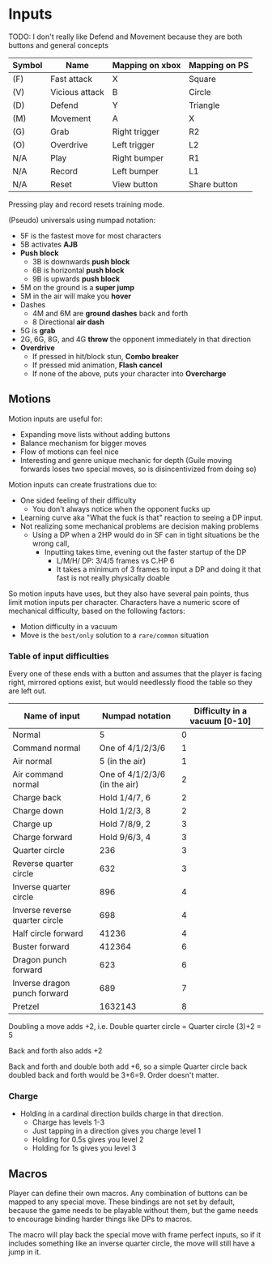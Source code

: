 # Inputs

TODO: I don't really like Defend and Movement because they are both buttons and general concepts

| Symbol | Name           | Mapping on xbox | Mapping on PS |
| ------ | -------------- | --------------- | ------------- |
| (F)    | Fast attack    | X               | Square        |
| (V)    | Vicious attack | B               | Circle        |
| (D)    | Defend         | Y               | Triangle      |
| (M)    | Movement       | A               | X             |
| (G)    | Grab           | Right trigger   | R2            |
| (O)    | Overdrive      | Left trigger    | L2            |
| N/A    | Play           | Right bumper    | R1            |
| N/A    | Record         | Left bumper     | L1            |
| N/A    | Reset          | View button     | Share button  |

Pressing play and record resets training mode.

(Pseudo) universals using numpad notation:

- 5F is the fastest move for most characters
- 5B activates **AJB**
- **Push block**
  - 3B is downwards **push block**
  - 6B is horizontal **push block**
  - 9B is upwards **push block**
- 5M on the ground is a **super jump**
- 5M in the air will make you **hover**
- Dashes
  - 4M and 6M are **ground dashes** back and forth
  - 8 Directional **air dash**
- 5G is **grab**
- 2G, 6G, 8G, and 4G **throw** the opponent immediately in that direction
- **Overdrive**
  - If pressed in hit/block stun, **Combo breaker**
  - If pressed mid animation, **Flash cancel**
  - If none of the above, puts your character into **Overcharge**

## Motions

Motion inputs are useful for:
- Expanding move lists without adding buttons
- Balance mechanism for bigger moves
- Flow of motions can feel nice
- Interesting and genre unique mechanic for depth (Guile moving forwards loses two special moves, so is disincentivized from doing so)

Motion inputs can create frustrations due to:
- One sided feeling of their difficulty
  - You don't always notice when the opponent fucks up
- Learning curve aka "What the fuck is that" reaction to seeing a DP input.
- Not realizing some mechanical problems are decision making problems
  - Using a DP when a 2HP would do in SF can in tight situations be the wrong call,
    - Inputting takes time, evening out the faster startup of the DP
      - L/M/H/ DP: 3/4/5 frames vs C.HP 6
      - It takes a minimum of 3 frames to input a DP and doing it that fast is not really physically doable

So motion inputs have uses, but they also have several pain points, thus limit motion inputs per character.
Characters have a numeric score of mechanical difficulty, based on the following factors:

- Motion difficulty in a vacuum
- Move is the `best/only` solution to a `rare/common` situation

### Table of input difficulties

Every one of these ends with a button and assumes that the player is facing right, mirrored options exist,
but would needlessly flood the table so they are left out.

| Name of input                  | Numpad notation               | Difficulty in a vacuum [0-10] |
| ------------------------------ | ----------------------------- | ----------------------------- |
| Normal                         | 5                             | 0                             |
| Command normal                 | One of 4/1/2/3/6              | 1                             |
| Air normal                     | 5 (in the air)                | 1                             |
| Air command normal             | One of 4/1/2/3/6 (in the air) | 2                             |
| Charge back                    | Hold 1/4/7, 6                 | 2                             |
| Charge down                    | Hold 1/2/3, 8                 | 2                             |
| Charge up                      | Hold 7/8/9, 2                 | 3                             |
| Charge forward                 | Hold 9/6/3, 4                 | 3                             |
| Quarter circle                 | 236                           | 3                             |
| Reverse quarter circle         | 632                           | 3                             |
| Inverse quarter circle         | 896                           | 4                             |
| Inverse reverse quarter circle | 698                           | 4                             |
| Half circle forward            | 41236                         | 4                             |
| Buster forward                 | 412364                        | 6                             |
| Dragon punch forward           | 623                           | 6                             |
| Inverse dragon punch forward   | 689                           | 7                             |
| Pretzel                        | 1632143                       | 8                             |

Doubling a move adds +2, i.e. Double quarter circle = Quarter circle (3)+2 = 5

Back and forth also adds +2

Back and forth and double both add +6, so a simple Quarter circle back doubled back and forth would be 3+6=9. Order doesn't matter.

### Charge

- Holding in a cardinal direction builds charge in that direction.
  - Charge has levels 1-3
  - Just tapping in a direction gives you charge level 1
  - Holding for 0.5s gives you level 2
  - Holding for 1s gives you level 3

## Macros

Player can define their own macros. Any combination of buttons can be mapped to any special move.
These bindings are not set by default, because the game needs to be playable without them, but the game
needs to encourage binding harder things like DPs to macros.

The macro will play back the special move with frame perfect inputs, so if it includes something like an inverse quarter circle,
the move will still have a jump in it.
